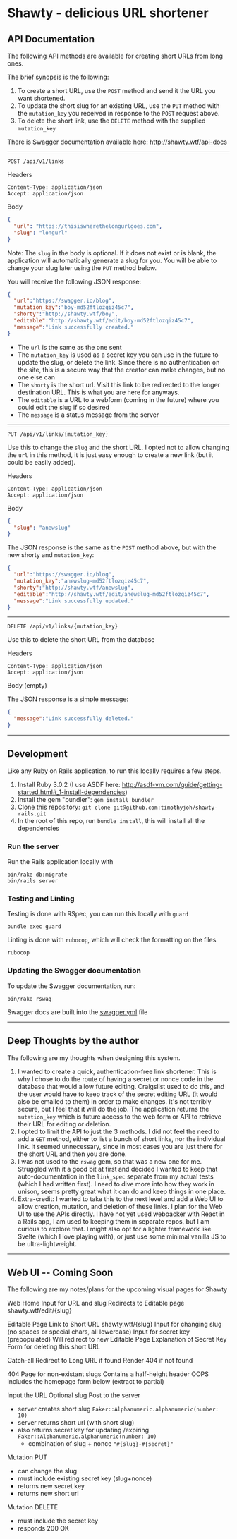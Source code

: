 # Shawty - delicious URL shortener

## API Documentation

The following API methods are available for creating short URLs from long ones.

The brief synopsis is the following:
1. To create a short URL, use the `POST` method and send it the URL you want shortened.
2. To update the short slug for an existing URL, use the `PUT` method with the
`mutation_key` you received in response to the `POST` request above.
3. To delete the short link, use the `DELETE` method with the supplied `mutation_key`

There is Swagger documentation available here: http://shawty.wtf/api-docs

----
`POST /api/v1/links`

Headers
```
Content-Type: application/json
Accept: application/json
```

Body
```json
{
  "url": "https://thisiswherethelongurlgoes.com",
  "slug": "longurl"
}
```
Note: The `slug` in the body is optional. If it does not exist or is blank,
the application will automatically generate a slug for you. You will be able
to change your slug later using the `PUT` method below.

You will receive the following JSON response:
```json
{
  "url":"https://swagger.io/blog",
  "mutation_key":"boy-md52ftlozqiz45c7",
  "shorty":"http://shawty.wtf/boy",
  "editable":"http://shawty.wtf/edit/boy-md52ftlozqiz45c7",
  "message":"Link successfully created."
}
```
* The `url` is the same as the one sent
* The `mutation_key` is used as a secret key you can use in the future to update the slug, or delete the link.
Since there is no authentication on the site, this is a secure way that the creator can make changes, but no one
else can
* The `shorty` is the short url. Visit this link to be redirected to the longer destination URL. This is what you are here for anyways.
* The `editable` is a URL to a webform (coming in the future) where you could edit the slug if so desired
* The `message` is a status message from the server

----

`PUT /api/v1/links/{mutation_key}`

Use this to change the `slug` and the short URL. I opted not to allow changing the `url` in this method,
it is just easy enough to create a new link (but it could be easily added).

Headers
```
Content-Type: application/json
Accept: application/json
```

Body
```json
{
  "slug": "anewslug"
}
```

The JSON response is the same as the `POST` method above, but with the new shorty and `mutation_key`:
```json
{
  "url":"https://swagger.io/blog",
  "mutation_key":"anewslug-md52ftlozqiz45c7",
  "shorty":"http://shawty.wtf/anewslug",
  "editable":"http://shawty.wtf/edit/anewslug-md52ftlozqiz45c7",
  "message":"Link successfully updated."
}
```

----

`DELETE /api/v1/links/{mutation_key}`

Use this to delete the short URL from the database

Headers
```
Content-Type: application/json
Accept: application/json
```

Body (empty)

The JSON response is a simple message:
```json
{
  "message":"Link successfully deleted."
}
```

----
## Development

Like any Ruby on Rails application, to run this locally requires a few steps.

1. Install Ruby 3.0.2 (I use ASDF here: http://asdf-vm.com/guide/getting-started.html#_1-install-dependencies)
2. Install the gem "bundler": `gem install bundler`
3. Clone this repository: `git clone git@github.com:timothyjoh/shawty-rails.git`
4. In the root of this repo, run `bundle install`, this will install all the dependencies

### Run the server

Run the Rails application locally with
```
bin/rake db:migrate
bin/rails server
```

### Testing and Linting

Testing is done with RSpec, you can run this locally with `guard`
```
bundle exec guard
```
Linting is done with `rubocop`, which will check the formatting on the files
```
rubocop
```

### Updating the Swagger documentation

To update the Swagger documentation, run:
```
bin/rake rswag
```
Swagger docs are built into the [swagger.yml](/swagger/v1/swagger.yaml) file

----

## Deep Thoughts by the author

The following are my thoughts when designing this system.

1. I wanted to create a quick, authentication-free link shortener. This
is why I chose to do the route of having a secret or nonce code in the
database that would allow future editing. Craigslist used to do this,
and the user would have to keep track of the secret editing URL (it would
also be emailed to them) in order to make changes. It's not terribly secure,
but I feel that it will do the job. The application returns the `mutation_key`
which is future access to the web form or API to retrieve their URL for editing
or deletion.
2. I opted to limit the API to just the 3 methods. I did not feel the need to
add a `GET` method, either to list a bunch of short links, nor the individual
link. It seemed unnecessary, since in most cases you are just there for the
short URL and then you are done.
3. I was not used to the `rswag` gem, so that was a new one for me. Struggled
with it a good bit at first and decided I wanted to keep that auto-documentation
in the `link_spec` separate from my actual tests (which I had written first).
I need to dive more into how they work in unison, seems pretty great what it
can do and keep things in one place.
4. Extra-credit: I wanted to take this to the next level and add a Web UI to
allow creation, mutation, and deletion of these links. I plan for the Web UI to
use the APIs directly. I have not yet used webpacker with React in a Rails app,
I am used to keeping them in separate repos, but I am curious to explore that.
I might also opt for a lighter framework like Svelte (which I love playing with),
or just use some minimal vanilla JS to be ultra-lightweight.

----

## Web UI -- Coming Soon

The following are my notes/plans for the upcoming visual pages for Shawty

Web Home
  Input for URL and slug
    Redirects to Editable page shawty.wtf/edit/{slug}

Editable Page
  Link to Short URL shawty.wtf/{slug}
  Input for changing slug (no spaces or special chars, all lowercase)
  Input for secret key (prepopulated)
    Will redirect to new Editable Page
  Explanation of Secret Key
  Form for deleting this short URL

Catch-all
  Redirect to Long URL if found
  Render 404 if not found

404 Page for non-existant slugs
  Contains a half-height header OOPS
  includes the homepage form below (extract to partial)



Input the URL
Optional slug
Post to the server
  - server creates short slug `Faker::Alphanumeric.alphanumeric(number: 10)`
  - server returns short url (with short slug)
  - also returns secret key for updating /expiring `Faker::Alphanumeric.alphanumeric(number: 10)`
    - combination of slug + nonce `"#{slug}-#{secret}"`

Mutation PUT
  - can change the slug
  - must include existing secret key (slug+nonce)
  - returns new secret key
  - returns new short url

Mutation DELETE
  - must include the secret key
  - responds 200 OK


